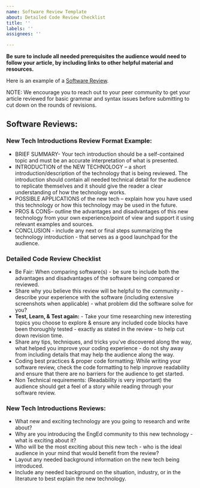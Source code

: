 ```yaml
---
name: Software Review Template
about: Detailed Code Review Checklist
title: ''
labels: ''
assignees: ''

---
```


**Be sure to include all needed prerequisites the audience would need to follow your article, by including links to other helpful material and resources.**

Here is an example of a [Software Review](/engineering-education/introduction-to-jupyter-notebooks/).

NOTE: We encourage you to reach out to your peer community to get your article reviewed for basic grammar and syntax issues before submitting to cut down on the rounds of revisions.

## Software Reviews:
### New Tech Introductions Review Format Example:
- BRIEF SUMMARY- Your tech introduction should be a self-contained topic and must be an accurate interpretation of what is presented.
- INTRODUCTION of the NEW TECHNOLOGY – a short introduction/description of the technology that is being reviewed.	 The introduction should contain all needed technical detail for the audience to replicate themselves and it should give the reader a clear understanding of how the technology works.
- POSSIBLE APPLICATIONS  of the new tech – explain how you have used this technology or how this technology may be used in the future.
- PROS & CONS– outline the advantages and disadvantages of this new technology from your own experience/point of view and support it using relevant examples and sources.
- CONCLUSION -  include any next or final steps summarizing the technology introduction - that serves as a good launchpad for the audience.


### Detailed Code Review Checklist
- Be Fair: When comparing software(s) - be sure to include both the advantages and disadvantages of the software being compared or reviewed.
- Share why you believe this review will be helpful to the community - describe your experience with the software (including extensive screenshots when applicable) - what problem did the software solve for you?
- **Test, Learn, & Test again:** - Take your time researching new interesting topics you choose to explore & ensure any included code blocks have been thoroughly tested - exactly as stated in the review - to help cut down revision time.
- Share any tips, techniques, and tricks you’ve discovered along the way, what helped you improve your coding experience - do not shy away from including details that may help the audience along the way.
- Coding best practices & proper code formatting: While writing your software review, check the code formatting to help improve readability and ensure that there are no barriers for the audience to get started.
- Non Technical requirements: (Readability is very important) the audience should get a feel of a story while reading through your software review. 

### New Tech Introductions Reviews:
- What new and exciting technology are you going to research and write about?
- Why are you introducing the EngEd community to this new technology - what is exciting about it?
- Who will be the most exciting about this new tech - who is the ideal audience in your mind that would benefit from the review?
- Layout any needed background information on the new tech being introduced.
- Include any needed background on the situation, industry, or in the literature to best explain the new technology.
